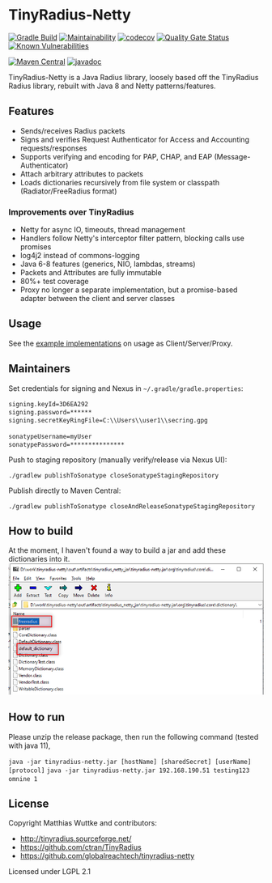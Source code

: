 # TinyRadius-Netty

[![Gradle Build](https://github.com/globalreachtech/tinyradius-netty/actions/workflows/gradle.yml/badge.svg)](https://github.com/globalreachtech/tinyradius-netty/actions/workflows/gradle.yml)
[![Maintainability](https://api.codeclimate.com/v1/badges/a6b90f85717d753228eb/maintainability)](https://codeclimate.com/github/globalreachtech/tinyradius-netty/maintainability)
[![codecov](https://codecov.io/gh/globalreachtech/tinyradius-netty/branch/master/graph/badge.svg)](https://codecov.io/gh/globalreachtech/tinyradius-netty)
[![Quality Gate Status](https://sonarcloud.io/api/project_badges/measure?project=globalreachtech_tinyradius-netty&metric=alert_status)](https://sonarcloud.io/summary/new_code?id=globalreachtech_tinyradius-netty)
[![Known Vulnerabilities](https://snyk.io/test/github/globalreachtech/tinyradius-netty/badge.svg)](https://snyk.io/test/github/globalreachtech/tinyradius-netty)

[![Maven Central](https://img.shields.io/maven-central/v/com.globalreachtech/tinyradius-netty)](https://search.maven.org/artifact/com.globalreachtech/tinyradius-netty)
[![javadoc](https://javadoc.io/badge2/com.globalreachtech/tinyradius-netty/javadoc.svg)](https://javadoc.io/doc/com.globalreachtech/tinyradius-netty)

TinyRadius-Netty is a Java Radius library, loosely based off the TinyRadius Radius library, rebuilt with Java 8 and Netty patterns/features.

## Features
- Sends/receives Radius packets
- Signs and verifies Request Authenticator for Access and Accounting requests/responses
- Supports verifying and encoding for PAP, CHAP, and EAP (Message-Authenticator)
- Attach arbitrary attributes to packets
- Loads dictionaries recursively from file system or classpath (Radiator/FreeRadius format)

### Improvements over TinyRadius
- Netty for async IO, timeouts, thread management
- Handlers follow Netty's interceptor filter pattern, blocking calls use promises
- log4j2 instead of commons-logging
- Java 6-8 features (generics, NIO, lambdas, streams)
- Packets and Attributes are fully immutable
- 80%+ test coverage
- Proxy no longer a separate implementation, but a promise-based adapter between the client and server classes

## Usage
See the [example implementations](src/test/java/org/tinyradius/io) on usage as Client/Server/Proxy.

## Maintainers

Set credentials for signing and Nexus in `~/.gradle/gradle.properties`:
```
signing.keyId=3D6EA292
signing.password=******
signing.secretKeyRingFile=C:\\Users\\user1\\secring.gpg

sonatypeUsername=myUser
sonatypePassword=***************
```

Push to staging repository (manually verify/release via Nexus UI):
```shell
./gradlew publishToSonatype closeSonatypeStagingRepository
```

Publish directly to Maven Central:
```shell
./gradlew publishToSonatype closeAndReleaseSonatypeStagingRepository
```

## How to build
At the moment, I haven't found a way to build a jar and add these dictionaries into it.
![alt text](./doc/custom_dictionary.png)

## How to run

Please unzip the release package, then run the following command (tested with java 11),

`java -jar tinyradius-netty.jar [hostName] [sharedSecret] [userName] [protocol]`
`java -jar tinyradius-netty.jar 192.168.190.51 testing123 omnine 1`

## License
Copyright Matthias Wuttke and contributors:
- http://tinyradius.sourceforge.net/
- https://github.com/ctran/TinyRadius
- https://github.com/globalreachtech/tinyradius-netty

Licensed under LGPL 2.1
